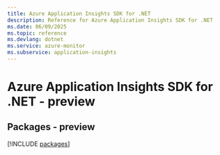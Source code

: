 ```yaml
---
title: Azure Application Insights SDK for .NET
description: Reference for Azure Application Insights SDK for .NET
ms.date: 06/09/2025
ms.topic: reference
ms.devlang: dotnet
ms.service: azure-monitor
ms.subservice: application-insights
---
```

# Azure Application Insights SDK for .NET - preview
## Packages - preview
[!INCLUDE [packages](application-insights-index.md)]